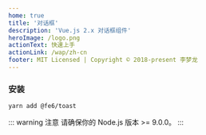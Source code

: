 ```yaml
---
home: true
title: '对话框'
description: 'Vue.js 2.x 对话框组件'
heroImage: /logo.png
actionText: 快速上手
actionLink: /wap/zh-cn
footer: MIT Licensed | Copyright © 2018-present 李梦龙
---
```


### 安装

``` bash
yarn add @fe6/toast
```

::: warning 注意
请确保你的 Node.js 版本 >= 9.0.0。
:::

